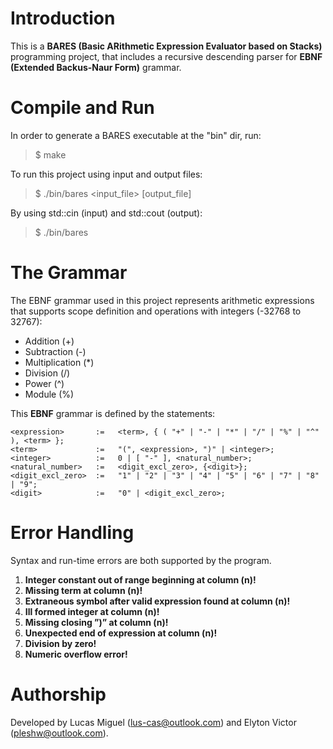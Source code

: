 # Introduction

This is a **BARES (Basic ARithmetic Expression Evaluator based on Stacks)** programming project, that includes a recursive descending parser for **EBNF (Extended Backus-Naur Form)** grammar.

# Compile and Run

In order to generate a BARES executable at the "bin" dir, run:
> $ make

To run this project using input and output files:
> $ ./bin/bares <input_file> [output_file]

By using std::cin (input) and std::cout (output):
> $ ./bin/bares


# The Grammar

The EBNF grammar used in this project represents arithmetic expressions that supports scope definition and operations with integers (-32768 to 32767):

<ul>
	<li>Addition (+)</li>
	<li>Subtraction (-)</li>
	<li>Multiplication (*)</li>
	<li>Division (/)</li>
	<li>Power (^)</li>
	<li>Module (%)</li>
</ul>


This **EBNF** grammar is defined by the statements: 

    <expression>       :=   <term>, { ( "+" | "-" | "*" | "/" | "%" | "^" ), <term> };
    <term>             :=   "(", <expression>, ")" | <integer>;
    <integer>          :=   0 | [ "-" ], <natural_number>;
    <natural_number>   :=   <digit_excl_zero>, {<digit>};
    <digit_excl_zero>  :=   "1" | "2" | "3" | "4" | "5" | "6" | "7" | "8" | "9";
    <digit>            :=   "0" | <digit_excl_zero>;


# Error Handling

Syntax and run-time errors are both supported by the program.

1. **Integer constant out of range beginning at column (n)!**
2. **Missing term at column (n)!**
3. **Extraneous symbol after valid expression found at column (n)!**
4. **Ill formed integer at column (n)!**
5. **Missing closing ”)” at column (n)!**
6. **Unexpected end of expression at column (n)!**
7. **Division by zero!**
8. **Numeric overflow error!**

# Authorship

Developed by Lucas Miguel (lus-cas@outlook.com) and Elyton Victor (pleshw@outlook.com).
